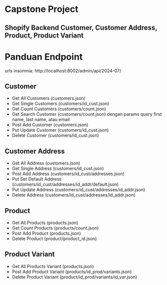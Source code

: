 # Capstone Project 
## Shopify Backend Customer, Customer Address, Product, Product Variant


# Panduan Endpoint
urls insomnia: http://localhost:8002/admin/api/2024-07/
## Customer
- Get All Customers (customers.json)
- Get Single Customers (customers/id_cust.json)
- Get Count Customers (customers/count.json)
- Get Search Customer (customers/count.json) dengan params query first name, last name, atau email
- Post Add Customer (customers.json)
- Put Update Customer (customers/id_cust.json)
- Delete Customer (customers/id_cust.json)
## Customer Address
- Get All Address (customers.json)
- Get Single Address (customers/id_cust.json)
- Post Add Address (customers/id_cust/addresses.json)
- Put Set Default Address (customers/id_cust/addresses/id_addr/default.json)
- Put Update Address (customers/id_cust/addresses/id_addr.json)
- Delete Address (customers/id_cust/addresses/id_addr.json)
## Product
- Get All Products (products.json)
- Get Count Products (products/count.json)
- Post Add Product (products.json)
- Delete Product (product/product_id.json)
## Product Variant
- Get All Products Variant (products.json)
- Post Add Product Variant (products/id_prod/variants.json)
- Delete Product Variant (product/id_prod/variants/id_var.json)




